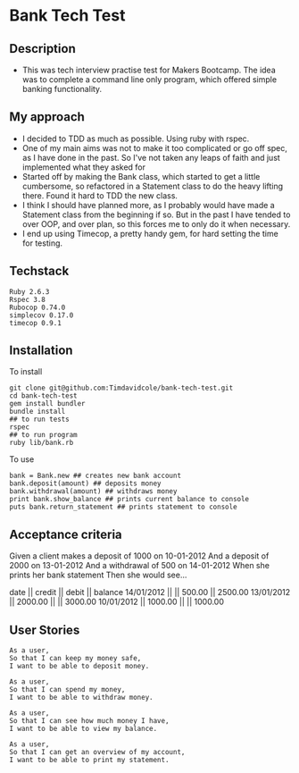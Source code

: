 # Bank Tech Test

## Description

- This was tech interview practise test for Makers Bootcamp.  The idea was to complete a command line only program, which offered simple banking functionality.

## My approach

- I decided to TDD as much as possible.  Using ruby with rspec.
- One of my main aims was not to make it too complicated or go off spec, as I have done in the past.  So I've not taken any leaps of faith and just implemented what they asked for
- Started off by making the Bank class, which started to get a little cumbersome, so refactored in a Statement class to do the heavy lifting there.  Found it hard to TDD the new class.
- I think I should have planned more, as I probably would have made a Statement class from the beginning if so.  But in the past I have tended to over OOP, and over plan, so this forces me to only do it when necessary.
- I end up using Timecop, a pretty handy gem, for hard setting the time for testing.

## Techstack

```
Ruby 2.6.3
Rspec 3.8
Rubocop 0.74.0
simplecov 0.17.0
timecop 0.9.1
```

## Installation

To install
```
git clone git@github.com:Timdavidcole/bank-tech-test.git
cd bank-tech-test
gem install bundler
bundle install
## to run tests
rspec
## to run program
ruby lib/bank.rb
```

To use

```
bank = Bank.new ## creates new bank account
bank.deposit(amount) ## deposits money
bank.withdrawal(amount) ## withdraws money
print bank.show_balance ## prints current balance to console
puts bank.return_statement ## prints statement to console
```

## Acceptance criteria

Given a client makes a deposit of 1000 on 10-01-2012
And a deposit of 2000 on 13-01-2012
And a withdrawal of 500 on 14-01-2012
When she prints her bank statement
Then she would see...

date || credit || debit || balance
14/01/2012 || || 500.00 || 2500.00
13/01/2012 || 2000.00 || || 3000.00
10/01/2012 || 1000.00 || || 1000.00

## User Stories

```
As a user,
So that I can keep my money safe,
I want to be able to deposit money.
```

```
As a user,
So that I can spend my money,
I want to be able to withdraw money.
```

```
As a user,
So that I can see how much money I have,
I want to be able to view my balance.
```

```
As a user,
So that I can get an overview of my account,
I want to be able to print my statement.
```
